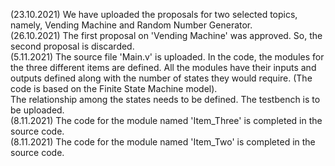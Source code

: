 (23.10.2021) We have uploaded the proposals for two selected topics, namely, Vending Machine and Random Number Generator.\
(26.10.2021) The first proposal on 'Vending Machine' was approved. So, the second proposal is discarded.\
(5.11.2021) The source file 'Main.v' is uploaded. In the code, the modules for the three different items are defined. All the modules have their inputs and outputs defined along with the number of states they would require. (The code is based on the Finite State Machine model).\
The relationship among the states needs to be defined. The testbench is to be uploaded.\
(8.11.2021) The code for the module named 'Item_Three' is completed in the source code.\
(8.11.2021) The code for the module named 'Item_Two' is completed in the source code.
